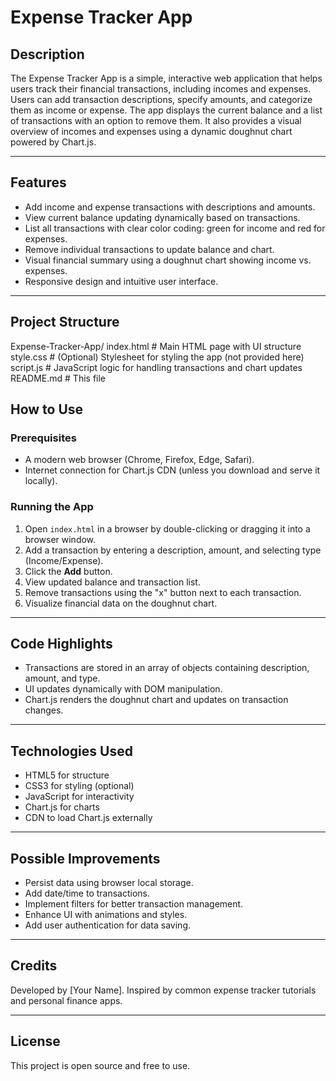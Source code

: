# Expense Tracker App

## Description

The Expense Tracker App is a simple, interactive web application that helps users track their financial transactions, including incomes and expenses. Users can add transaction descriptions, specify amounts, and categorize them as income or expense. The app displays the current balance and a list of transactions with an option to remove them. It also provides a visual overview of incomes and expenses using a dynamic doughnut chart powered by Chart.js.

---

## Features

* Add income and expense transactions with descriptions and amounts.
* View current balance updating dynamically based on transactions.
* List all transactions with clear color coding: green for income and red for expenses.
* Remove individual transactions to update balance and chart.
* Visual financial summary using a doughnut chart showing income vs. expenses.
* Responsive design and intuitive user interface.

---

## Project Structure
Expense-Tracker-App/
 index.html          # Main HTML page with UI structure
 style.css           # (Optional) Stylesheet for styling the app (not provided here)
 script.js           # JavaScript logic for handling transactions and chart updates
 README.md           # This file
 

## How to Use

### Prerequisites

* A modern web browser (Chrome, Firefox, Edge, Safari).
* Internet connection for Chart.js CDN (unless you download and serve it locally).

### Running the App

1. Open `index.html` in a browser by double-clicking or dragging it into a browser window.
2. Add a transaction by entering a description, amount, and selecting type (Income/Expense).
3. Click the **Add** button.
4. View updated balance and transaction list.
5. Remove transactions using the "x" button next to each transaction.
6. Visualize financial data on the doughnut chart.

---

## Code Highlights

* Transactions are stored in an array of objects containing description, amount, and type.
* UI updates dynamically with DOM manipulation.
* Chart.js renders the doughnut chart and updates on transaction changes.

---

## Technologies Used

* HTML5 for structure
* CSS3 for styling (optional)
* JavaScript for interactivity
* Chart.js for charts
* CDN to load Chart.js externally

---

## Possible Improvements

* Persist data using browser local storage.
* Add date/time to transactions.
* Implement filters for better transaction management.
* Enhance UI with animations and styles.
* Add user authentication for data saving.

---

## Credits

Developed by \[Your Name]. Inspired by common expense tracker tutorials and personal finance apps.

---

## License

This project is open source and free to use.


